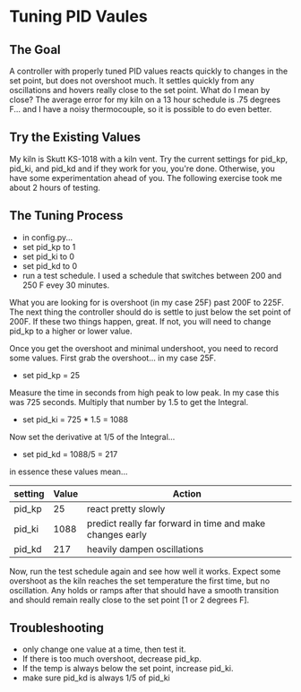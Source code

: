Tuning PID Vaules
=================

## The Goal
A controller with properly tuned PID values reacts quickly to changes in the set point, but does not overshoot much.  It settles quickly from any oscillations and hovers really close to the set point.  What do I mean by close? The average error for my kiln on a 13 hour schedule is .75 degrees F... and I have a noisy thermocouple, so it is possible to do even better.

## Try the Existing Values

My kiln is Skutt KS-1018 with a kiln vent.  Try the current settings for pid_kp, pid_ki, and pid_kd and if they work for you, you're done.  Otherwise, you have some experimentation ahead of you.  The following exercise took me about 2 hours of testing. 

## The Tuning Process

* in config.py...
* set pid_kp to 1
* set pid_ki to 0
* set pid_kd to 0
* run a test schedule. I used a schedule that switches between 200 and 250 F evey 30 minutes.

What you are looking for is overshoot (in my case 25F) past 200F to 225F. The next thing the controller should do is settle to just below the set point of 200F. If these two things happen, great.  If not, you will need to change pid_kp to a higher or lower value.

Once you get the overshoot and minimal undershoot, you need to record some values.  First grab the overshoot... in my case 25F.

* set pid_kp = 25

Measure the time in seconds from high peak to low peak. In my case this was 725 seconds.  Multiply that number by 1.5 to get the Integral.

* set pid_ki = 725 * 1.5 = 1088

Now set the derivative at 1/5 of the Integral...

* set pid_kd = 1088/5 = 217

in essence these values mean...

| setting | Value | Action |
| ------- | ----- | ------ |
| pid_kp | 25 | react pretty slowly |
| pid_ki | 1088 | predict really far forward in time and make changes early |
| pid_kd | 217 | heavily dampen oscillations |

Now, run the test schedule again and see how well it works.  Expect some overshoot as the kiln reaches the set temperature the first time, but no oscillation.  Any holds or ramps after that should have a smooth transition and should remain really close to the set point [1 or 2 degrees F].


## Troubleshooting

* only change one value at a time, then test it.
* If there is too much overshoot, decrease pid_kp.
* If the temp is always below the set point, increase pid_ki.
* make sure pid_kd is always 1/5 of pid_ki
